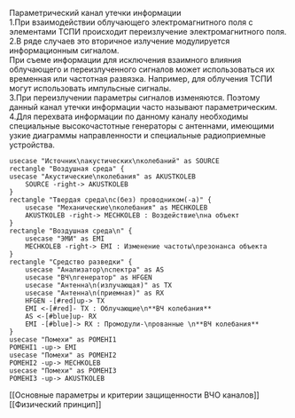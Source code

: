 Параметрический канал утечки информации  
1.При взаимодействии облучающего электромагнитного поля с элементами ТСПИ происходит переизлучение электромагнитного поля.  
2.В ряде случаев это вторичное излучение модулируется информационным сигналом.  
При съеме информации для исключения взаимного влияния облучающего и переизлученного сигналов может использоваться их временная или частотная развязка. Например, для облучения ТСПИ могут использовать импульсные сигналы.  
3.При переизлучении параметры сигналов изменяются. Поэтому данный канал утечки информации часто называют параметрическим.  
4.Для перехвата информации по данному каналу необходимы специальные высокочастотные генераторы с антеннами, имеющими узкие диаграммы направленности и специальные радиоприемные устройства.


```plantuml
usecase "Источник\nакустических\nколебаний" as SOURCE
rectangle "Воздушная среда" {
usecase "Акустические\nколебания" as AKUSTKOLEB
    SOURCE -right-> AKUSTKOLEB
}
rectangle "Твердая среда\nc(без) проводником(-а)" {
    usecase "Механические\nколебания" as MECHKOLEB
    AKUSTKOLEB -right-> MECHKOLEB : Воздействие\nна объект
}
rectangle "Воздушная среда\n" {
    usecase "ЭМИ" as EMI
    MECHKOLEB -right-> EMI : Изменение частоты\nрезонанса объекта
}
rectangle "Средство разведки" {
    usecase "Анализатор\nспектра" as AS
    usecase "ВЧ\nгенератор" as HFGEN
    usecase "Антенна\n(излучающая)" as TX
    usecase "Антенна\n(приемная)" as RX
    HFGEN -[#red]up-> TX
    EMI <-[#red]- TX : Облучающие\n**ВЧ колебания**
    AS <-[#blue]up- RX
    EMI -[#blue]-> RX : Промодули-\nрованные \n**ВЧ колебания**
}
usecase "Помехи" as POMEHI1
POMEHI1 -up-> EMI
usecase "Помехи" as POMEHI2
POMEHI2 -up-> MECHKOLEB
usecase "Помехи" as POMEHI3
POMEHI3 -up-> AKUSTKOLEB
```


[[Основные параметры и критерии защищенности ВЧО каналов]]
[[Физический принцип]]

